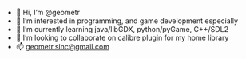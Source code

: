 - 👋 Hi, I’m @geometr
- 👀 I’m interested in programming, and game development especially
- 🌱 I’m currently learning java/libGDX, python/pyGame, C++/SDL2
- 💞️ I’m looking to collaborate on calibre plugin for my home library
- 📫 geometr.sinc@gmail.com

<!---
geometr/geometr is a ✨ special ✨ repository because its `README.md` (this file) appears on your GitHub profile.
You can click the Preview link to take a look at your changes.
--->
